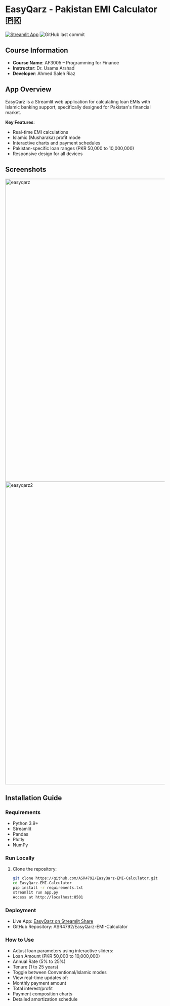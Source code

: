 # EasyQarz - Pakistan EMI Calculator 🇵🇰
[![Streamlit App](https://static.streamlit.io/badges/streamlit_badge_black_white.svg)](https://easyapprz-emi-calculator-nfn8ayj2hfrhplfkkknfex.streamlit.app/)
![GitHub last commit](https://img.shields.io/github/last-commit/ASR4792/EasyQarz-EMI-Calculator)

## Course Information
- **Course Name**: AF3005 – Programming for Finance  
- **Instructor**: Dr. Usama Arshad  
- **Developer**: Ahmed Saleh Riaz

## App Overview
EasyQarz is a Streamlit web application for calculating loan EMIs with Islamic banking support, specifically designed for Pakistan's financial market.

**Key Features**:
- Real-time EMI calculations
- Islamic (Musharaka) profit mode
- Interactive charts and payment schedules
- Pakistan-specific loan ranges (PKR 50,000 to 10,000,000)
- Responsive design for all devices

## Screenshots
<img width="956" alt="easyqarz" src="https://github.com/user-attachments/assets/00c702f3-9ae2-4b3e-818c-3c14a2c76377" />
<img width="955" alt="easyqarz2" src="https://github.com/user-attachments/assets/930157a1-9f02-4afb-a45d-bcab8da4dcb5" />

## Installation Guide
### Requirements
- Python 3.9+
- Streamlit
- Pandas
- Plotly
- NumPy

### Run Locally
1. Clone the repository:
   ```bash
   git clone https://github.com/ASR4792/EasyQarz-EMI-Calculator.git
   cd EasyQarz-EMI-Calculator
   pip install -r requirements.txt
   streamlit run app.py
   Access at http://localhost:8501

### Deployment
- Live App: [EasyQarz on Streamlit Share](https://easyapprz-emi-calculator-nfn8ayj2hfrhplfkkknfex.streamlit.app/)
- GitHub Repository: ASR4792/EasyQarz-EMI-Calculator

### How to Use
- Adjust loan parameters using interactive sliders:
- Loan Amount (PKR 50,000 to 10,000,000)
- Annual Rate (5% to 25%)
- Tenure (1 to 25 years)
- Toggle between Conventional/Islamic modes
- View real-time updates of:
- Monthly payment amount
- Total interest/profit
- Payment composition charts
- Detailed amortization schedule
